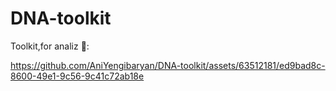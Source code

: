 # DNA-toolkit
Toolkit,for analiz 🧬:

https://github.com/AniYengibaryan/DNA-toolkit/assets/63512181/ed9bad8c-8600-49e1-9c56-9c41c72ab18e

